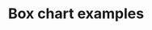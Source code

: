 ---
  cover: 'covers/box-chart.png'
  title: 'Box chart examples'
  short: 'Box'
  description: 'Box chart examples'
---